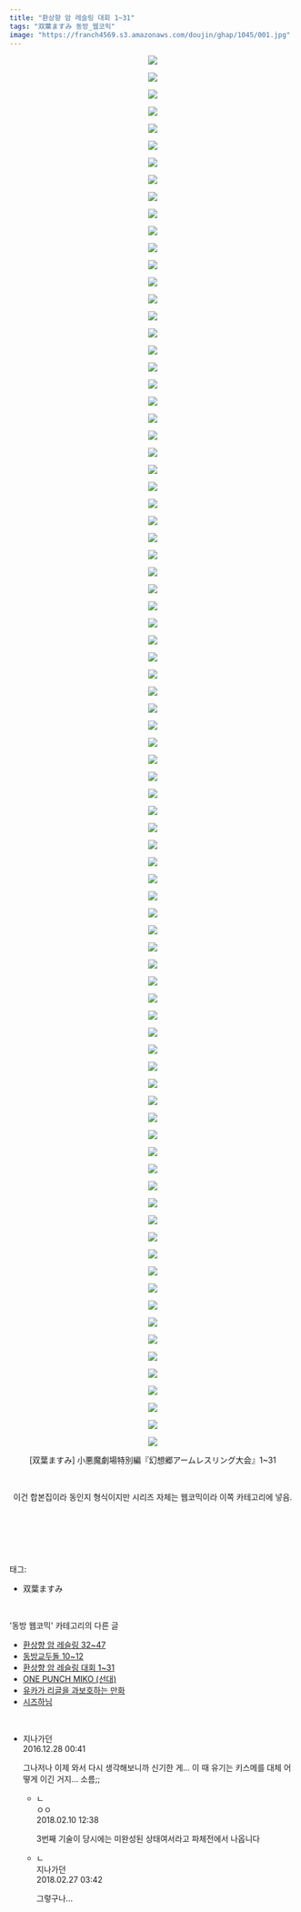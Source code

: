```yaml
---
title: "환상향 암 레슬링 대회 1~31"
tags: "双葉ますみ 동방_웹코믹"
image: "https://franch4569.s3.amazonaws.com/doujin/ghap/1045/001.jpg"
---
```

<div class="article">
<p style="text-align: center; clear: none; float: none;"><img src="{{ site.imgserver2 }}/ghap/1045/001.jpg"/></p>
<p style="text-align: center; clear: none; float: none;"><img src="{{ site.imgserver2 }}/ghap/1045/002.jpg"/></p>
<p style="text-align: center; clear: none; float: none;"><img src="{{ site.imgserver2 }}/ghap/1045/003.jpg"/></p>
<p style="text-align: center; clear: none; float: none;"><img src="{{ site.imgserver2 }}/ghap/1045/004.jpg"/></p>
<p style="text-align: center; clear: none; float: none;"><img src="{{ site.imgserver2 }}/ghap/1045/005.jpg"/></p>
<p style="text-align: center; clear: none; float: none;"><img src="{{ site.imgserver2 }}/ghap/1045/006.jpg"/></p>
<p style="text-align: center; clear: none; float: none;"><img src="{{ site.imgserver2 }}/ghap/1045/007.jpg"/></p>
<p style="text-align: center; clear: none; float: none;"><img src="{{ site.imgserver2 }}/ghap/1045/008.jpg"/></p>
<p style="text-align: center; clear: none; float: none;"><img src="{{ site.imgserver2 }}/ghap/1045/009.jpg"/></p>
<p style="text-align: center; clear: none; float: none;"><img src="{{ site.imgserver2 }}/ghap/1045/010.jpg"/></p>
<p style="text-align: center; clear: none; float: none;"><img src="{{ site.imgserver2 }}/ghap/1045/011.jpg"/></p>
<p style="text-align: center; clear: none; float: none;"><img src="{{ site.imgserver2 }}/ghap/1045/012.jpg"/></p>
<p style="text-align: center; clear: none; float: none;"><img src="{{ site.imgserver2 }}/ghap/1045/013.jpg"/></p>
<p style="text-align: center; clear: none; float: none;"><img src="{{ site.imgserver2 }}/ghap/1045/014.jpg"/></p>
<p style="text-align: center; clear: none; float: none;"><img src="{{ site.imgserver2 }}/ghap/1045/015.jpg"/></p>
<p style="text-align: center; clear: none; float: none;"><img src="{{ site.imgserver2 }}/ghap/1045/016.jpg"/></p>
<p style="text-align: center; clear: none; float: none;"><img src="{{ site.imgserver2 }}/ghap/1045/017.jpg"/></p>
<p style="text-align: center; clear: none; float: none;"><img src="{{ site.imgserver2 }}/ghap/1045/018.jpg"/></p>
<p style="text-align: center; clear: none; float: none;"><img src="{{ site.imgserver2 }}/ghap/1045/019.jpg"/></p>
<p style="text-align: center; clear: none; float: none;"><img src="{{ site.imgserver2 }}/ghap/1045/020.jpg"/></p>
<p style="text-align: center; clear: none; float: none;"><img src="{{ site.imgserver2 }}/ghap/1045/021.jpg"/></p>
<p style="text-align: center; clear: none; float: none;"><img src="{{ site.imgserver2 }}/ghap/1045/022.jpg"/></p>
<p style="text-align: center; clear: none; float: none;"><img src="{{ site.imgserver2 }}/ghap/1045/023.jpg"/></p>
<p style="text-align: center; clear: none; float: none;"><img src="{{ site.imgserver2 }}/ghap/1045/024.jpg"/></p>
<p style="text-align: center; clear: none; float: none;"><img src="{{ site.imgserver2 }}/ghap/1045/025.jpg"/></p>
<p style="text-align: center; clear: none; float: none;"><img src="{{ site.imgserver2 }}/ghap/1045/026.jpg"/></p>
<p style="text-align: center; clear: none; float: none;"><img src="{{ site.imgserver2 }}/ghap/1045/027.jpg"/></p>
<p style="text-align: center; clear: none; float: none;"><img src="{{ site.imgserver2 }}/ghap/1045/028.jpg"/></p>
<p style="text-align: center; clear: none; float: none;"><img src="{{ site.imgserver2 }}/ghap/1045/029.jpg"/></p>
<p style="text-align: center; clear: none; float: none;"><img src="{{ site.imgserver2 }}/ghap/1045/030.jpg"/></p>
<p style="text-align: center; clear: none; float: none;"><img src="{{ site.imgserver2 }}/ghap/1045/031.jpg"/></p>
<p style="text-align: center; clear: none; float: none;"><img src="{{ site.imgserver2 }}/ghap/1045/032.jpg"/></p>
<p style="text-align: center; clear: none; float: none;"><img src="{{ site.imgserver2 }}/ghap/1045/033.jpg"/></p>
<p style="text-align: center; clear: none; float: none;"><img src="{{ site.imgserver2 }}/ghap/1045/034.jpg"/></p>
<p style="text-align: center; clear: none; float: none;"><img src="{{ site.imgserver2 }}/ghap/1045/035.jpg"/></p>
<p style="text-align: center; clear: none; float: none;"><img src="{{ site.imgserver2 }}/ghap/1045/036.jpg"/></p>
<p style="text-align: center; clear: none; float: none;"><img src="{{ site.imgserver2 }}/ghap/1045/037.jpg"/></p>
<p style="text-align: center; clear: none; float: none;"><img src="{{ site.imgserver2 }}/ghap/1045/038.jpg"/></p>
<p style="text-align: center; clear: none; float: none;"><img src="{{ site.imgserver2 }}/ghap/1045/039.jpg"/></p>
<p style="text-align: center; clear: none; float: none;"><img src="{{ site.imgserver2 }}/ghap/1045/040.jpg"/></p>
<p style="text-align: center; clear: none; float: none;"><img src="{{ site.imgserver2 }}/ghap/1045/041.jpg"/></p>
<p style="text-align: center; clear: none; float: none;"><img src="{{ site.imgserver2 }}/ghap/1045/042.jpg"/></p>
<p style="text-align: center; clear: none; float: none;"><img src="{{ site.imgserver2 }}/ghap/1045/043.jpg"/></p>
<p style="text-align: center; clear: none; float: none;"><img src="{{ site.imgserver2 }}/ghap/1045/044.jpg"/></p>
<p style="text-align: center; clear: none; float: none;"><img src="{{ site.imgserver2 }}/ghap/1045/045.jpg"/></p>
<p style="text-align: center; clear: none; float: none;"><img src="{{ site.imgserver2 }}/ghap/1045/046.jpg"/></p>
<p style="text-align: center; clear: none; float: none;"><img src="{{ site.imgserver2 }}/ghap/1045/047.jpg"/></p>
<p style="text-align: center; clear: none; float: none;"><img src="{{ site.imgserver2 }}/ghap/1045/048.jpg"/></p>
<p style="text-align: center; clear: none; float: none;"><img src="{{ site.imgserver2 }}/ghap/1045/049.jpg"/></p>
<p style="text-align: center; clear: none; float: none;"><img src="{{ site.imgserver2 }}/ghap/1045/050.jpg"/></p>
<p style="text-align: center; clear: none; float: none;"><img src="{{ site.imgserver2 }}/ghap/1045/051.jpg"/></p>
<p style="text-align: center; clear: none; float: none;"><img src="{{ site.imgserver2 }}/ghap/1045/052.jpg"/></p>
<p style="text-align: center; clear: none; float: none;"><img src="{{ site.imgserver2 }}/ghap/1045/053.jpg"/></p>
<p style="text-align: center; clear: none; float: none;"><img src="{{ site.imgserver2 }}/ghap/1045/054.jpg"/></p>
<p style="text-align: center; clear: none; float: none;"><img src="{{ site.imgserver2 }}/ghap/1045/055.jpg"/></p>
<p style="text-align: center; clear: none; float: none;"><img src="{{ site.imgserver2 }}/ghap/1045/056.jpg"/></p>
<p style="text-align: center; clear: none; float: none;"><img src="{{ site.imgserver2 }}/ghap/1045/057.jpg"/></p>
<p style="text-align: center; clear: none; float: none;"><img src="{{ site.imgserver2 }}/ghap/1045/058.jpg"/></p>
<p style="text-align: center; clear: none; float: none;"><img src="{{ site.imgserver2 }}/ghap/1045/059.jpg"/></p>
<p style="text-align: center; clear: none; float: none;"><img src="{{ site.imgserver2 }}/ghap/1045/060.jpg"/></p>
<p style="text-align: center; clear: none; float: none;"><img src="{{ site.imgserver2 }}/ghap/1045/061.jpg"/></p>
<p style="text-align: center; clear: none; float: none;"><img src="{{ site.imgserver2 }}/ghap/1045/062.jpg"/></p>
<p style="text-align: center; clear: none; float: none;"><img src="{{ site.imgserver2 }}/ghap/1045/063.jpg"/></p>
<p style="text-align: center; clear: none; float: none;"><img src="{{ site.imgserver2 }}/ghap/1045/064.jpg"/></p>
<p style="text-align: center; clear: none; float: none;"><img src="{{ site.imgserver2 }}/ghap/1045/065.jpg"/></p>
<p style="text-align: center; clear: none; float: none;"><img src="{{ site.imgserver2 }}/ghap/1045/066.jpg"/></p>
<p style="text-align: center; clear: none; float: none;"><img src="{{ site.imgserver2 }}/ghap/1045/067.jpg"/></p>
<p style="text-align: center; clear: none; float: none;"><img src="{{ site.imgserver2 }}/ghap/1045/068.jpg"/></p>
<p style="text-align: center; clear: none; float: none;"><img src="{{ site.imgserver2 }}/ghap/1045/069.jpg"/></p>
<p style="text-align: center; clear: none; float: none;"><img src="{{ site.imgserver2 }}/ghap/1045/070.jpg"/></p>
<p style="text-align: center; clear: none; float: none;"><img src="{{ site.imgserver2 }}/ghap/1045/071.jpg"/></p>
<p style="text-align: center; clear: none; float: none;"><img src="{{ site.imgserver2 }}/ghap/1045/072.jpg"/></p>
<p style="text-align: center; clear: none; float: none;"><img src="{{ site.imgserver2 }}/ghap/1045/073.jpg"/></p>
<p style="text-align: center; clear: none; float: none;"><img src="{{ site.imgserver2 }}/ghap/1045/074.jpg"/></p>
<p style="text-align: center; clear: none; float: none;"><img src="{{ site.imgserver2 }}/ghap/1045/075.jpg"/></p>
<p style="text-align: center; clear: none; float: none;"><img src="{{ site.imgserver2 }}/ghap/1045/076.jpg"/></p>
<p style="text-align: center; clear: none; float: none;"><img src="{{ site.imgserver2 }}/ghap/1045/077.jpg"/></p>
<p style="text-align: center; clear: none; float: none;"><img src="{{ site.imgserver2 }}/ghap/1045/078.jpg"/></p>
<p style="text-align: center; clear: none; float: none;"><img src="{{ site.imgserver2 }}/ghap/1045/079.jpg"/></p>
<p style="text-align: center; clear: none; float: none;"><img src="{{ site.imgserver2 }}/ghap/1045/080.jpg"/></p>
<p style="text-align: center; clear: none; float: none;"><img src="{{ site.imgserver2 }}/ghap/1045/081.jpg"/></p>
<p style="text-align: center; clear: none; float: none;"><img src="{{ site.imgserver2 }}/ghap/1045/082.jpg"/></p>
<p style="text-align: center; clear: none; float: none;">[双葉ますみ] 小悪魔劇場特別編『幻想郷アームレスリング大会』1~31</p>
<p style="text-align: center; clear: none; float: none;"><br/></p>
<p style="text-align: center; clear: none; float: none;">이건 합본집이라 동인지 형식이지만 시리즈 자체는 웹코믹이라 이쪽 카테고리에 넣음.</p>
<p style="text-align: center; clear: none; float: none;"><br/></p>
<p><br/></p>
</div><br/>
<div class="tagTrail">
<p>태그: </p>
<ul>
<li>双葉ますみ</li>
</ul>
</div><br/>
<div class="another">
<p>'동방 웹코믹' 카테고리의 다른 글</p>
<ul>
<li><a href="/ghap_1060">환상향 암 레슬링 32~47</a></li>
<li><a href="/ghap_1055">동방교두돌 10~12</a></li>
<li><a href="/ghap_1045">환상향 암 레슬링 대회 1~31</a></li>
<li><a href="/ghap_1028">ONE PUNCH MIKO (선대)</a></li>
<li><a href="/ghap_1027">유카가 리글을 과보호하는 만화</a></li>
<li><a href="/ghap_1006">시즈하님</a></li>
</ul>
</div><br/>
<div class="cb_module cb_fluid">
<div class="cb_wrt cb_profile">
<div class="comment">
<ul>
<li class="cb_thumb_off" id="comment14878405">
<div class="cb_comment_area">
<div class="cb_info_area">
<div class="cb_section">
<span class="cb_nick_name">지나가던</span>
</div>
<div class="cb_section">
<span class="cb_date">2016.12.28 00:41 </span>
</div>
</div>
<div class="cb_dsc_comment">
<p class="cb_dsc">
											그나저나 이제 와서 다시 생각해보니까 신기한 게... 이 때 유기는 키스메를 대체 어떻게 이긴 거지... 소름;;
										</p>
</div>
<ul>
<li class="cb_thumb_off" id="comment15196692">
<span class="cb_bu_subnode">ㄴ</span>
<div class="cb_comment_area">
<div class="cb_info_area">
<div class="cb_section">
<span class="cb_nick_name">ㅇㅇ</span>
</div>
<div class="cb_section">
<span class="cb_date">2018.02.10 12:38 </span>
</div>
</div>
<div class="cb_dsc_comment">
<p class="cb_dsc">
																3번째 기술이 당시에는 미완성된 상태여서라고 파체전에서 나옵니다
															</p>
</div>
</div>
</li>
<li class="cb_thumb_off" id="comment15207726">
<span class="cb_bu_subnode">ㄴ</span>
<div class="cb_comment_area">
<div class="cb_info_area">
<div class="cb_section">
<span class="cb_nick_name">지나가던</span>
</div>
<div class="cb_section">
<span class="cb_date">2018.02.27 03:42 </span>
</div>
</div>
<div class="cb_dsc_comment">
<p class="cb_dsc">
																그렇구나...
															</p>
</div>
</div>
</li>
</ul>
</div></li>
</ul>
</div>
</div><!-- commentList close -->
</div><br/>
